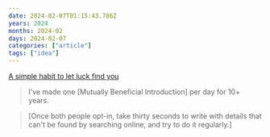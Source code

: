 ```yaml
---
date: 2024-02-07T01:15:43.786Z
years: 2024
months: 2024-02
days: 2024-02-07
categories: ["article"]
tags: ["idea"]
---
```

[A simple habit to let luck find you](https://radreads.co/mutually-beneficial-intro)

> I’ve made one [Mutually Beneficial Introduction] per day for 10+ years.

> [Once both people opt-in, take thirty seconds to write with details that can't be found by searching online, and try to do it regularly.]
